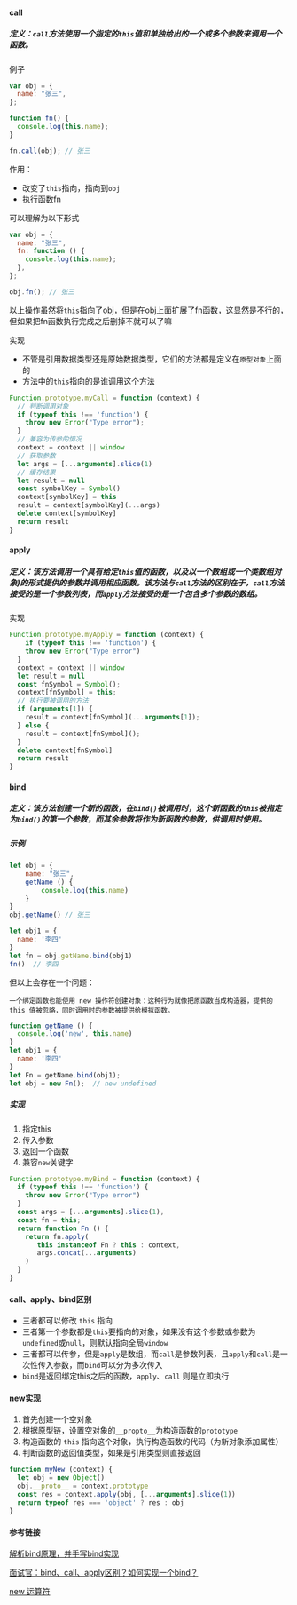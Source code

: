 #### call

##### 定义：`call`方法使用一个指定的`this`值和单独给出的一个或多个参数来调用一个函数。

例子

```javascript
var obj = {
  name: "张三",
};

function fn() {
  console.log(this.name);
}

fn.call(obj); // 张三
```

作用：

- 改变了`this`指向，指向到`obj`
- 执行函数fn

可以理解为以下形式

```javascript
var obj = {
  name: "张三",
  fn: function () {
    console.log(this.name);
  },
};

obj.fn(); // 张三
```

以上操作虽然将`this`指向了obj，但是在obj上面扩展了fn函数，这显然是不行的，但如果把fn函数执行完成之后删掉不就可以了嘛

实现

- 不管是引用数据类型还是原始数据类型，它们的方法都是定义在`原型对象`上面的
- 方法中的`this`指向的是谁调用这个方法

```javascript
Function.prototype.myCall = function (context) {
  // 判断调用对象
  if (typeof this !== 'function') {
    throw new Error("Type error");
  }
  // 兼容为传参的情况
  context = context || window
  // 获取参数
  let args = [...arguments].slice(1)
  // 缓存结果
  let result = null
  const symbolKey = Symbol()
  context[symbolKey] = this
  result = context[symbolKey](...args)
  delete context[symbolKey]
  return result
}
```

#### apply

##### 定义：该方法调用一个具有给定`this`值的函数，以及以一个数组或一个类数组对象)的形式提供的参数并调用相应函数。该方法与`call`方法的区别在于，`call`方法接受的是一个参数列表，而`apply`方法接受的是一个包含多个参数的数组。

实现

```javascript
Function.prototype.myApply = function (context) {
	if (typeof this !== 'function') {
    throw new Error("Type error")
  }
  context = context || window
  let result = null
  const fnSymbol = Symbol();
  context[fnSymbol] = this;
  // 执行要被调用的方法
  if (arguments[1]) {
    result = context[fnSymbol](...arguments[1]);
  } else {
    result = context[fnSymbol]();
  }
  delete context[fnSymbol]
  return result
}
```

#### bind

##### 定义：该方法创建一个新的函数，在`bind()`被调用时，这个新函数的`this`被指定为`bind()`的第一个参数，而其余参数将作为新函数的参数，供调用时使用。

##### 示例

```javascript
let obj = {
	name: "张三",
	getName () {
		console.log(this.name)
	}
}
obj.getName() // 张三

let obj1 = {
  name: '李四'
}
let fn = obj.getName.bind(obj1)
fn()  // 李四
```

但以上会存在一个问题：

```
一个绑定函数也能使用 new 操作符创建对象：这种行为就像把原函数当成构造器，提供的 this 值被忽略，同时调用时的参数被提供给模拟函数。
```

```javascript
function getName () {
  console.log('new', this.name)
}
let obj1 = {
  name: '李四'
}
let Fn = getName.bind(obj1);
let obj = new Fn();  // new undefined
```

##### 实现

1. 指定this
2. 传入参数
3. 返回一个函数
4. 兼容`new`关键字

```javascript
Function.prototype.myBind = function (context) {
  if (typeof this !== 'function') {
    throw new Error("Type error")
  }
  const args = [...arguments].slice(1),
  const fn = this;
  return function Fn () {
    return fn.apply(
       this instanceof Fn ? this : context,
       args.concat(...arguments)
    )
  }
}
```

#### call、apply、bind区别

- 三者都可以修改 `this` 指向
- 三者第一个参数都是`this`要指向的对象，如果没有这个参数或参数为`undefined`或`null`，则默认指向全局`window`
- 三者都可以传参，但是`apply`是数组，而`call`是参数列表，且`apply`和`call`是一次性传入参数，而`bind`可以分为多次传入
- `bind`是返回绑定this之后的函数，`apply`、`call` 则是立即执行

#### new实现

1. 首先创建一个空对象
2. 根据原型链，设置空对象的`__propto__`为构造函数的`prototype`
3. 构造函数的 `this` 指向这个对象，执行构造函数的代码（为新对象添加属性）
4. 判断函数的返回值类型，如果是引用类型则直接返回

```javascript
function myNew (context) {
  let obj = new Object()
  obj.__proto__ = context.prototype
  const res = context.apply(obj, [...arguments].slice(1))
  return typeof res === 'object' ? res : obj
}
```

#### 参考链接

[解析bind原理，并手写bind实现](https://kgithub.com/sisterAn/JavaScript-Algorithms/issues/81)

[面试官：bind、call、apply区别？如何实现一个bind？](https://vue3js.cn/interview/JavaScript/bind_call_apply.html#%E4%B8%80%E3%80%81%E4%BD%9C%E7%94%A8)

[new 运算符](https://developer.mozilla.org/zh-CN/docs/Web/JavaScript/Reference/Operators/new)
